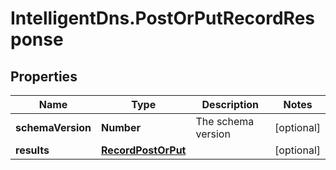 # IntelligentDns.PostOrPutRecordResponse

## Properties

Name | Type | Description | Notes
------------ | ------------- | ------------- | -------------
**schemaVersion** | **Number** | The schema version | [optional] 
**results** | [**RecordPostOrPut**](RecordPostOrPut.md) |  | [optional] 


